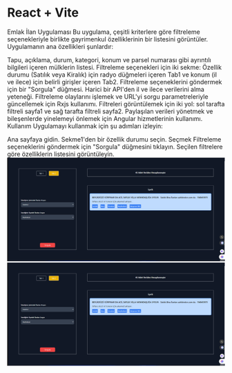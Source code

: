 # React + Vite

Emlak İlan Uygulaması
Bu uygulama, çeşitli kriterlere göre filtreleme seçenekleriyle birlikte gayrimenkul özelliklerinin bir listesini görüntüler. Uygulamanın ana özellikleri şunlardır:

Tapu, açıklama, durum, kategori, konum ve parsel numarası gibi ayrıntılı bilgileri içeren mülklerin listesi.
Filtreleme seçenekleri için iki sekme: Özellik durumu (Satılık veya Kiralık) için radyo düğmeleri içeren Tab1 ve konum (il ve ilece) için belirli girişler içeren Tab2.
Filtreleme seçeneklerini göndermek için bir "Sorgula" düğmesi.
Harici bir API'den il ve ilece verilerini alma yeteneği.
Filtreleme olaylarını işlemek ve URL'yi sorgu parametreleriyle güncellemek için Rxjs kullanımı.
Filtreleri görüntülemek için iki yol: sol tarafta filtreli sayfa1 ve sağ tarafta filtreli sayfa2.
Paylaşılan verileri yönetmek ve bileşenlerde yinelemeyi önlemek için Angular hizmetlerinin kullanımı.
Kullanım
Uygulamayı kullanmak için şu adımları izleyin:

Ana sayfaya gidin.
Sekme1'den bir özellik durumu seçin.
Seçmek
Filtreleme seçeneklerini göndermek için "Sorgula" düğmesini tıklayın.
Seçilen filtrelere göre özelliklerin listesini görüntüleyin.
![](Animation3.gif)
![Örnek GIF](Animation3.gif)
